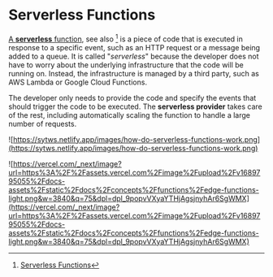 # Serverless Functions

[A **serverless** function](https://vercel.com/docs/functions/serverless-functions), see also [^1]  is a piece of code that is executed in response to a specific event, such as an HTTP request or a message being added to a queue. It is called "*serverless*" because the developer does not have to worry about the underlying infrastructure that the code will be running on. Instead, the infrastructure is managed by a third party, such as AWS Lambda or Google Cloud Functions. 

The developer only needs to provide the code and specify the events that should trigger the code to be executed. The **serverless provider** takes care of the rest, including automatically scaling the function to handle a large number of requests.

![https://sytws.netlify.app/images/how-do-serverless-functions-work.png](https://sytws.netlify.app/images/how-do-serverless-functions-work.png)

![https://vercel.com/_next/image?url=https%3A%2F%2Fassets.vercel.com%2Fimage%2Fupload%2Fv1689795055%2Fdocs-assets%2Fstatic%2Fdocs%2Fconcepts%2Ffunctions%2Fedge-functions-light.png&w=3840&q=75&dpl=dpl_9popvVXyaYTHjAgsjnyhAr6SgWMX](https://vercel.com/_next/image?url=https%3A%2F%2Fassets.vercel.com%2Fimage%2Fupload%2Fv1689795055%2Fdocs-assets%2Fstatic%2Fdocs%2Fconcepts%2Ffunctions%2Fedge-functions-light.png&w=3840&q=75&dpl=dpl_9popvVXyaYTHjAgsjnyhAr6SgWMX)

[^1]: [Serverless Functions](https://sytws.netlify.app/temas/web/serverless.html#serverless-functions)